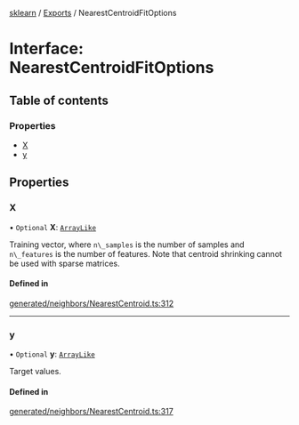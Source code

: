 [sklearn](../readme.md) / [Exports](../modules.md) / NearestCentroidFitOptions

# Interface: NearestCentroidFitOptions

## Table of contents

### Properties

- [X](NearestCentroidFitOptions.md#x)
- [y](NearestCentroidFitOptions.md#y)

## Properties

### X

• `Optional` **X**: [`ArrayLike`](../modules.md#arraylike)

Training vector, where `n\_samples` is the number of samples and `n\_features` is the number of features. Note that centroid shrinking cannot be used with sparse matrices.

#### Defined in

[generated/neighbors/NearestCentroid.ts:312](https://github.com/transitive-bullshit/scikit-learn-ts/blob/367336a/packages/sklearn/src/generated/neighbors/NearestCentroid.ts#L312)

___

### y

• `Optional` **y**: [`ArrayLike`](../modules.md#arraylike)

Target values.

#### Defined in

[generated/neighbors/NearestCentroid.ts:317](https://github.com/transitive-bullshit/scikit-learn-ts/blob/367336a/packages/sklearn/src/generated/neighbors/NearestCentroid.ts#L317)
